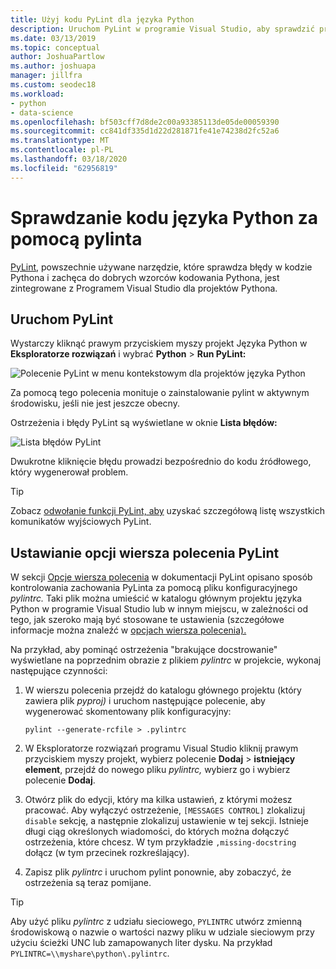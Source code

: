 ```yaml
---
title: Użyj kodu PyLint dla języka Python
description: Uruchom PyLint w programie Visual Studio, aby sprawdzić problemy w kodzie języka Python, w tym opcje wiersza polecenia, aby dostosować linting.
ms.date: 03/13/2019
ms.topic: conceptual
author: JoshuaPartlow
ms.author: joshuapa
manager: jillfra
ms.custom: seodec18
ms.workload:
- python
- data-science
ms.openlocfilehash: bf503cff7d8de2c00a93385113de05de00059390
ms.sourcegitcommit: cc841df335d1d22d281871fe41e74238d2fc52a6
ms.translationtype: MT
ms.contentlocale: pl-PL
ms.lasthandoff: 03/18/2020
ms.locfileid: "62956819"
---
```

# <a name="use-pylint-to-check-python-code"></a>Sprawdzanie kodu języka Python za pomocą pylinta

[PyLint](https://www.pylint.org/), powszechnie używane narzędzie, które sprawdza błędy w kodzie Pythona i zachęca do dobrych wzorców kodowania Pythona, jest zintegrowane z Programem Visual Studio dla projektów Pythona.

## <a name="run-pylint"></a>Uruchom PyLint

Wystarczy kliknąć prawym przyciskiem myszy projekt Języka Python w **Eksploratorze rozwiązań** i wybrać **Python** > **Run PyLint:**

![Polecenie PyLint w menu kontekstowym dla projektów języka Python](media/code-pylint-command.png)

Za pomocą tego polecenia monituje o zainstalowanie pylint w aktywnym środowisku, jeśli nie jest jeszcze obecny.

Ostrzeżenia i błędy PyLint są wyświetlane w oknie **Lista błędów:**

![Lista błędów PyLint](media/code-pylint-error-list.png)

Dwukrotne kliknięcie błędu prowadzi bezpośrednio do kodu źródłowego, który wygenerował problem.

> [!Tip]
> Zobacz [odwołanie funkcji PyLint, aby](https://pylint.readthedocs.io/en/latest/technical_reference/features.html) uzyskać szczegółową listę wszystkich komunikatów wyjściowych PyLint.

## <a name="set-pylint-command-line-options"></a>Ustawianie opcji wiersza polecenia PyLint

W sekcji [Opcje wiersza polecenia](https://pylint.readthedocs.io/en/latest/user_guide/run.html#command-line-options) w dokumentacji PyLint opisano sposób kontrolowania zachowania PyLinta za pomocą pliku konfiguracyjnego *pylintrc.* Taki plik można umieścić w katalogu głównym projektu języka Python w programie Visual Studio lub w innym miejscu, w zależności od tego, jak szeroko mają być stosowane te ustawienia (szczegółowe informacje można znaleźć w [opcjach wiersza polecenia).](https://pylint.readthedocs.io/en/latest/user_guide/run.html#command-line-options)

Na przykład, aby pominąć ostrzeżenia "brakujące docstrowanie" wyświetlane na poprzednim obrazie z plikiem *pylintrc* w projekcie, wykonaj następujące czynności:

1. W wierszu polecenia przejdź do katalogu głównego projektu (który zawiera plik *pyproj)* i uruchom następujące polecenie, aby wygenerować skomentowany plik konfiguracyjny:

   ```command
   pylint --generate-rcfile > .pylintrc
   ```

1. W Eksploratorze rozwiązań programu Visual Studio kliknij prawym przyciskiem myszy projekt, wybierz polecenie **Dodaj** > **istniejący element**, przejdź do nowego pliku *pylintrc,* wybierz go i wybierz polecenie **Dodaj**.

1. Otwórz plik do edycji, który ma kilka ustawień, z którymi możesz pracować. Aby wyłączyć ostrzeżenie, `[MESSAGES CONTROL]` zlokalizuj `disable` sekcję, a następnie zlokalizuj ustawienie w tej sekcji. Istnieje długi ciąg określonych wiadomości, do których można dołączyć ostrzeżenia, które chcesz. W tym przykładzie `,missing-docstring` dołącz (w tym przecinek rozkreślający).

1. Zapisz plik *pylintrc* i uruchom pylint ponownie, aby zobaczyć, że ostrzeżenia są teraz pomijane.

> [!Tip]
> Aby użyć pliku *pylintrc* z udziału sieciowego, `PYLINTRC` utwórz zmienną środowiskową o nazwie o wartości nazwy pliku w udziale sieciowym przy użyciu ścieżki UNC lub zamapowanych liter dysku. Na przykład `PYLINTRC=\\myshare\python\.pylintrc`.
